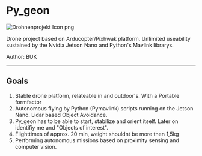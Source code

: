 # Py_geon

![Drohnenprojekt Icon png ](https://github.com/git-blame-BUK/Py_geon/assets/132343254/ce2f0dbe-5c4d-4792-b93a-b08d92140918)





Drone project based on Arducopter/Pixhwak platform. Unlimited useability sustained by the Nvidia Jetson Nano and Python's Mavlink librarys.

Author: BUK

-----------------------------------------------------------------------------------------------------------------------------------------------------------------------

## Goals
1. Stable drone platform, relateable in and outdoor's. With a Portable formfactor
3. Autonomous flying by Python (Pymavlink) scripts running on the Jetson Nano. Lidar based Object Avoidance.
4. Py_geon has to be able to start, stabilize and orient itself. Later on identifiy me and "Objects of interest".
5. Flighttimes of approx. 20 min, weight shouldnt be more then 1,5kg
6. Performing autonomous missions based on proximity sensing and computer vision.
































